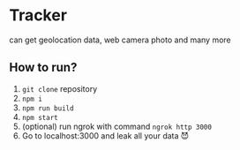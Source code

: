 # Tracker

can get geolocation data, web camera photo and many more

## How to run?

1. `git clone` repository
2. `npm i`
3. `npm run build`
4. `npm start`
5. (optional) run ngrok with command `ngrok http 3000`
6. Go to localhost:3000 and leak all your data 😈
